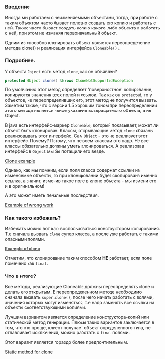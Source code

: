 ### Введение
Иногда мы работаем с неизменяемыми объектами, тогда, при работе с таким объектом часто бывает полезно создать его копию и работать с ней. Также часто бывает создать копию какого-либо объекта и работать с ней, при этом не изменяя первоначальный объект.

Одним из способов клонировать объект является переопределение метода clone() и реализация интерфейса `Cloneable();`.

### Подробнее.

У объекта `Object` есть метод `clone`, как он объявлен?
```java
protected Object clone() throws CloneNotSupportedException
```

По умолчанию этот метод определяет 'поверхностное' копирование, копируются значения всех полей и ссылок. Так как он `protected`, то у объектов, не переопределивших его, этот метод не получится вызвать.
Заметим также, что с версии 1.5 хорошим тоном при переопределении этого метода является явное указание возвращаемого объекта, а не Object.

В java есть интерфейс-маркер `Cloneable`, который показывает, может ли объект быть клонирован. Классы, открывающие метод `clone` обязаны реализовывать этот интерфейс.
Сам `Object` - это не реализует этот интерфейс.
Почему? Потому, что не всем классам это надо. Не все классы обязательно должны уметь клонироваться. А реализовав интерфейс в `Object` мы бы потащили его везде.

[Clone example](../../patterns/src/main/java/good/overriding/clone/PersonToClone.java#L23-L26)

Однако, как мы помним, если поля класса содержат ссылки на изменяемые объекты, то при клонировании будет скопирована именно ссылка, а значит, изменив такое поле в клоне объекта - мы измени его и в оригинальном!

А это может иметь печальные последствия.

[Example of wrong work](../../patterns/src/main/java/good/overriding/clone/CloneExample.java#L28-L44)

### Как такого избежать?
Избежать можно вот как: воспользоваться конструктором копирования.
Т.е сначала вызвать `clone` супер класса, а после уже работать с такими опасными полями.

[Example of clone](../../patterns/src/main/java/good/overriding/clone/PersonToCloneBetter.java#L14-L20)

Отметим, что клонирование таким способом **НЕ** работает, если поле помечено как `final`.

### Что в итоге?
Все методы, реализующие Cloneable должны переопределять clone и делать его открытым. В переопределенном методе необходимо сначала вызвать `super.clone()`, после чего начать работать с полями, значения которых могут изменяться, т.е надо заменять все ссылки на объекты соответствующими копиями.

Лучшим вариантом является определение конструктора-копий или статический метод генерации.
Плюсы таких вариантов заключается в том, что это проще, клиент получает объект определенного типа, не отлавливает исключения, можно работать с `final` полями.

Этот вариант является гораздо более предпочтительным.

[Static method for clone](../../patterns/src/main/java/good/overriding/clone/PersonToClone.java#L28-L30)
